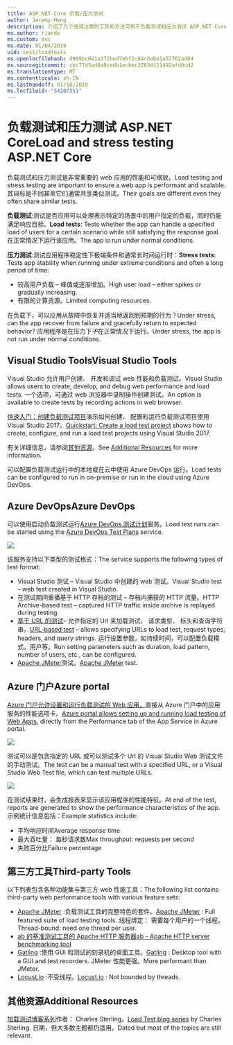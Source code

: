 ```yaml
---
title: ASP.NET Core 负载/压力测试
author: Jeremy-Meng
description: 介绍了几个值得注意的工具和方法可用于负载测试和压力测试 ASP.NET Core 应用。
ms.author: riande
ms.custom: mvc
ms.date: 01/04/2019
uid: test/loadtests
ms.openlocfilehash: d989bc841a372bed7ebf2c84c6abe1a57762ad04
ms.sourcegitcommit: cec77d5ad8a0cedb1ecbec32834111492afd0cd2
ms.translationtype: MT
ms.contentlocale: zh-CN
ms.lasthandoff: 01/10/2019
ms.locfileid: "54207351"
---
```

# <a name="load-and-stress-testing-aspnet-core"></a><span data-ttu-id="70e41-103">负载测试和压力测试 ASP.NET Core</span><span class="sxs-lookup"><span data-stu-id="70e41-103">Load and stress testing ASP.NET Core</span></span>

<span data-ttu-id="70e41-104">负载测试和压力测试是非常重要的 web 应用的性能和可缩放。</span><span class="sxs-lookup"><span data-stu-id="70e41-104">Load testing and stress testing are important to ensure a web app is performant and scalable.</span></span> <span data-ttu-id="70e41-105">其目标是不同甚至它们通常共享类似测试。</span><span class="sxs-lookup"><span data-stu-id="70e41-105">Their goals are different even they often share similar tests.</span></span>

<span data-ttu-id="70e41-106">**负载测试**:测试是否应用可以处理表示特定的场景中的用户指定的负载，同时仍能满足响应目标。</span><span class="sxs-lookup"><span data-stu-id="70e41-106">**Load tests**: Tests whether the app can handle a specified load of users for a certain scenario while still satisfying the response goal.</span></span> <span data-ttu-id="70e41-107">在正常情况下运行该应用。</span><span class="sxs-lookup"><span data-stu-id="70e41-107">The app is run under normal conditions.</span></span>

<span data-ttu-id="70e41-108">**压力测试**:测试应用程序稳定性下极端条件和通常长时间运行时：</span><span class="sxs-lookup"><span data-stu-id="70e41-108">**Stress tests**: Tests app stability when running under extreme conditions and often a long period of time:</span></span>

* <span data-ttu-id="70e41-109">较高用户负载 – 峰值或逐渐增加。</span><span class="sxs-lookup"><span data-stu-id="70e41-109">High user load – either spikes or gradually increasing.</span></span>
* <span data-ttu-id="70e41-110">有限的计算资源。</span><span class="sxs-lookup"><span data-stu-id="70e41-110">Limited computing resources.</span></span>  

<span data-ttu-id="70e41-111">在负载下，可以应用从故障中恢复并适当地返回到预期的行为？</span><span class="sxs-lookup"><span data-stu-id="70e41-111">Under stress, can the app recover from failure and gracefully return to expected behavior?</span></span> <span data-ttu-id="70e41-112">应用程序是在压力下*不*在正常情况下运行。</span><span class="sxs-lookup"><span data-stu-id="70e41-112">Under stress, the app is *not* run under normal conditions.</span></span>

## <a name="visual-studio-tools"></a><span data-ttu-id="70e41-113">Visual Studio Tools</span><span class="sxs-lookup"><span data-stu-id="70e41-113">Visual Studio Tools</span></span>

<span data-ttu-id="70e41-114">Visual Studio 允许用户创建、 开发和调试 web 性能和负载测试。</span><span class="sxs-lookup"><span data-stu-id="70e41-114">Visual Studio allows users to create, develop, and debug web performance and load tests.</span></span> <span data-ttu-id="70e41-115">一个选项，可通过 web 浏览器中录制操作创建测试。</span><span class="sxs-lookup"><span data-stu-id="70e41-115">An option is available to create tests by recording actions in web browser.</span></span>

<span data-ttu-id="70e41-116">[快速入门：创建负载测试项目](/visualstudio/test/quickstart-create-a-load-test-project?view=vs-2017)演示如何创建、 配置和运行负载测试项目使用 Visual Studio 2017。</span><span class="sxs-lookup"><span data-stu-id="70e41-116">[Quickstart: Create a load test project](/visualstudio/test/quickstart-create-a-load-test-project?view=vs-2017) shows how to create, configure, and run a load test projects using Visual Studio 2017.</span></span>

<span data-ttu-id="70e41-117">有关详细信息，请参阅[其他资源](#add)。</span><span class="sxs-lookup"><span data-stu-id="70e41-117">See [Additional Resources](#add) for more information.</span></span>

<span data-ttu-id="70e41-118">可以配置负载测试运行中的本地或在云中使用 Azure DevOps 运行。</span><span class="sxs-lookup"><span data-stu-id="70e41-118">Load tests can be configured to run in on-premise or run in the cloud using Azure DevOps.</span></span>

## <a name="azure-devops"></a><span data-ttu-id="70e41-119">Azure DevOps</span><span class="sxs-lookup"><span data-stu-id="70e41-119">Azure DevOps</span></span>

<span data-ttu-id="70e41-120">可以使用启动负载测试运行[Azure DevOps 测试计划](/azure/devops/test/load-test/index?view=vsts)服务。</span><span class="sxs-lookup"><span data-stu-id="70e41-120">Load test runs can be started using the [Azure DevOps Test Plans](/azure/devops/test/load-test/index?view=vsts) service.</span></span>

![](./load-tests/_static/azure-devops-load-test.png)

<span data-ttu-id="70e41-121">该服务支持以下类型的测试格式：</span><span class="sxs-lookup"><span data-stu-id="70e41-121">The service supports the following types of test format:</span></span>

- <span data-ttu-id="70e41-122">Visual Studio 测试 – Visual Studio 中创建的 web 测试。</span><span class="sxs-lookup"><span data-stu-id="70e41-122">Visual Studio test – web test created in Visual Studio.</span></span>
- <span data-ttu-id="70e41-123">在测试期间重播基于 HTTP 存档的测试 – 存档内捕获的 HTTP 流量。</span><span class="sxs-lookup"><span data-stu-id="70e41-123">HTTP Archive-based test – captured HTTP traffic inside archive is replayed during testing.</span></span>
- <span data-ttu-id="70e41-124">[基于 URL 的测试](/azure/devops/test/load-test/get-started-simple-cloud-load-test?view=vsts)– 允许指定的 Url 来加载测试、 请求类型、 标头和查询字符串。</span><span class="sxs-lookup"><span data-stu-id="70e41-124">[URL-based test](/azure/devops/test/load-test/get-started-simple-cloud-load-test?view=vsts) – allows specifying URLs to load test, request types, headers, and query strings.</span></span> <span data-ttu-id="70e41-125">运行设置参数，如持续时间，可以配置负载模式，用户等。</span><span class="sxs-lookup"><span data-stu-id="70e41-125">Run setting parameters such as duration, load pattern, number of users, etc., can be configured.</span></span>
- <span data-ttu-id="70e41-126">[Apache JMeter](https://jmeter.apache.org/)测试。</span><span class="sxs-lookup"><span data-stu-id="70e41-126">[Apache JMeter](https://jmeter.apache.org/) test.</span></span>

## <a name="azure-portal"></a><span data-ttu-id="70e41-127">Azure 门户</span><span class="sxs-lookup"><span data-stu-id="70e41-127">Azure portal</span></span>

<span data-ttu-id="70e41-128">[Azure 门户允许设置和运行负载测试的 Web 应用，](/azure/devops/test/load-test/app-service-web-app-performance-test?view=vsts)直接从 Azure 门户中的应用服务的性能选项卡。</span><span class="sxs-lookup"><span data-stu-id="70e41-128">[Azure portal allows setting up and running load testing of Web Apps,](/azure/devops/test/load-test/app-service-web-app-performance-test?view=vsts) directly from the Performance tab of the App Service in Azure portal.</span></span>

![](./load-tests/_static/azure-appservice-perf-test.png)

<span data-ttu-id="70e41-129">测试可以是包含指定的 URL 或可以测试多个 Url 的 Visual Studio Web 测试文件的手动测试。</span><span class="sxs-lookup"><span data-stu-id="70e41-129">The test can be a manual test with a specified URL, or a Visual Studio Web Test file, which can test multiple URLs.</span></span>

![](./load-tests/_static/azure-appservice-perf-test-config.png)

<span data-ttu-id="70e41-130">在测试结束时，会生成报表来显示该应用程序的性能特征。</span><span class="sxs-lookup"><span data-stu-id="70e41-130">At end of the test, reports are generated to show the performance characteristics of the app.</span></span> <span data-ttu-id="70e41-131">示例统计信息包括：</span><span class="sxs-lookup"><span data-stu-id="70e41-131">Example statistics include:</span></span>

- <span data-ttu-id="70e41-132">平均响应时间</span><span class="sxs-lookup"><span data-stu-id="70e41-132">Average response time</span></span>
- <span data-ttu-id="70e41-133">最大吞吐量： 每秒请求数</span><span class="sxs-lookup"><span data-stu-id="70e41-133">Max throughput: requests per second</span></span>
- <span data-ttu-id="70e41-134">失败百分比</span><span class="sxs-lookup"><span data-stu-id="70e41-134">Failure percentage</span></span>

## <a name="third-party-tools"></a><span data-ttu-id="70e41-135">第三方工具</span><span class="sxs-lookup"><span data-stu-id="70e41-135">Third-party Tools</span></span>

<span data-ttu-id="70e41-136">以下列表包含各种功能集与第三方 web 性能工具：</span><span class="sxs-lookup"><span data-stu-id="70e41-136">The following list contains third-party web performance tools with various feature sets:</span></span>

- <span data-ttu-id="70e41-137">[Apache JMeter](https://jmeter.apache.org/) :负载测试工具的完整特色的套件。</span><span class="sxs-lookup"><span data-stu-id="70e41-137">[Apache JMeter](https://jmeter.apache.org/) : Full featured suite of load testing tools.</span></span> <span data-ttu-id="70e41-138">线程绑定： 需要每个用户的一个线程。</span><span class="sxs-lookup"><span data-stu-id="70e41-138">Thread-bound: need one thread per user.</span></span>
- [<span data-ttu-id="70e41-139">ab 的基准测试工具的 Apache HTTP 服务器</span><span class="sxs-lookup"><span data-stu-id="70e41-139">ab - Apache HTTP server benchmarking tool</span></span>](https://httpd.apache.org/docs/2.4/programs/ab.html)
- <span data-ttu-id="70e41-140">[Gatling](https://gatling.io/) :使用 GUI 和测试的刻录机的桌面工具。</span><span class="sxs-lookup"><span data-stu-id="70e41-140">[Gatling](https://gatling.io/) : Desktop tool with a GUI and test recorders.</span></span> <span data-ttu-id="70e41-141">JMeter 性能更强。</span><span class="sxs-lookup"><span data-stu-id="70e41-141">More performant than JMeter.</span></span>
- <span data-ttu-id="70e41-142">[Locust.io](https://locust.io/) :不受线程。</span><span class="sxs-lookup"><span data-stu-id="70e41-142">[Locust.io](https://locust.io/) : Not bounded by threads.</span></span>

<a name="add"></a>
## <a name="additional-resources"></a><span data-ttu-id="70e41-143">其他资源</span><span class="sxs-lookup"><span data-stu-id="70e41-143">Additional Resources</span></span>

<span data-ttu-id="70e41-144">[加载测试博客系列](https://blogs.msdn.microsoft.com/charles_sterling/2015/06/01/load-test-series-part-i-creating-web-performance-tests-for-a-load-test/)作者： Charles Sterling。</span><span class="sxs-lookup"><span data-stu-id="70e41-144">[Load Test blog series](https://blogs.msdn.microsoft.com/charles_sterling/2015/06/01/load-test-series-part-i-creating-web-performance-tests-for-a-load-test/) by Charles Sterling.</span></span> <span data-ttu-id="70e41-145">日期，但大多数主题都仍适用。</span><span class="sxs-lookup"><span data-stu-id="70e41-145">Dated but most of the topics are still relevant.</span></span>
